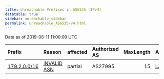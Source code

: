 ```yaml
---
title: Unreachable Prefixes in AS6535 (IPv4)
datatable: true
sidebar: unreachable_sidebar
permalink: unreachable_AS6535-v4.html
---
```


Data as of 2019-08-11 11:00:00 UTC


<div class="datatable-begin"></div>

| Prefix                                             | Reason                                                                                             | affected   | Authorized AS   |   MaxLength | Anchor                                         |   unreachable /24s |
|:---------------------------------------------------|:---------------------------------------------------------------------------------------------------|:-----------|:----------------|------------:|:-----------------------------------------------|-------------------:|
| [179.2.0.0/16](https://stat.ripe.net/179.2.0.0/16) | [INVALID ASN](https://rpki-validator.ripe.net/announcement-preview?asn=AS6535&prefix=179.2.0.0/16) | partial    | AS27995         |          15 | [LACNIC](unreachable_LACNIC_RPKI_Root-v4.html) |                256 |

<div class="datatable-end"></div>